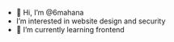 - 👋 Hi, I’m @6mahana
-  I’m interested in website design and  security
- 🌱 I’m currently learning frontend
 

